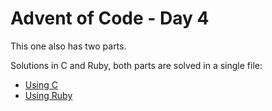# Advent of Code - Day 4

This one also has two parts.

Solutions in C and Ruby, both parts are solved in a single file:

* [Using C](day4.c)
* [Using Ruby](day4.rb)